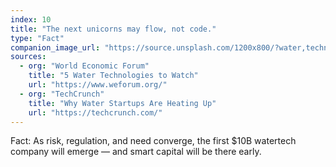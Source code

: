 ```yaml
---
index: 10
title: "The next unicorns may flow, not code."
type: "Fact"
companion_image_url: "https://source.unsplash.com/1200x800/?water,technology,innovation"
sources:
  - org: "World Economic Forum"
    title: "5 Water Technologies to Watch"
    url: "https://www.weforum.org/"
  - org: "TechCrunch"
    title: "Why Water Startups Are Heating Up"
    url: "https://techcrunch.com/"
---
```

Fact: As risk, regulation, and need converge, the first $10B watertech company will emerge — and smart capital will be there early.
